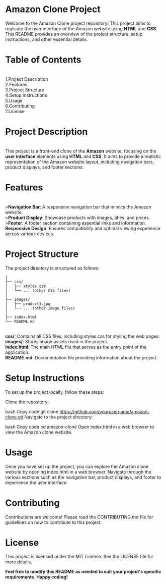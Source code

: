 # Amazon Clone Project
Welcome to the Amazon Clone project repository! This project aims to replicate the user interface of the Amazon website using **HTML** and **CSS**. This README provides an overview of the project structure, setup instructions, and other essential details.

# Table of Contents
<br>1.Project Description
<br>2.Features
<br>3.Project Structure
<br>4.Setup Instructions
<br>5.Usage
<br>6.Contributing
<br>7.License

# Project Description
<br>This project is a front-end clone of the **Amazon** website, focusing on the **user interface** elements using **HTML** and **CSS**. It aims to provide a realistic representation of the Amazon website layout, including navigation bars, product displays, and footer sections.

# Features
<br>>**Navigation Bar**: A responsive navigation bar that mimics the Amazon website.
<br>>**Product Display**: Showcase products with images, titles, and prices.
<br>>**Footer**: A footer section containing essential links and information.
<br>**Responsive Design**: Ensures compatibility and optimal viewing experience across various devices.

# Project Structure
The project directory is structured as follows:


```amazon-clone/
│
├── css/
│   ├── styles.css
│   └── ... (other CSS files)
│
├── images/
│   ├── product1.jpg
│   └── ... (other image files)
│
├── index.html
└── README.md
```
<br>**css/**: Contains all CSS files, including styles.css for styling the web pages.
<br>**images/**: Stores image assets used in the project.
<br>**index.html**: The main HTML file that serves as the entry point of the application.
<br>**README.md**: Documentation file providing information about the project.

# Setup Instructions
To set up the project locally, follow these steps:

Clone the repository:

bash
Copy code
git clone https://github.com/yourusername/amazon-clone.git
Navigate to the project directory:

bash
Copy code
cd amazon-clone
Open index.html in a web browser to view the Amazon clone website.

# Usage
Once you have set up the project, you can explore the Amazon clone website by opening index.html in a web browser. Navigate through the various sections such as the navigation bar, product displays, and footer to experience the user interface.

# Contributing
Contributions are welcome! Please read the CONTRIBUTING.md file for guidelines on how to contribute to this project.

# License
This project is licensed under the MIT License. See the LICENSE file for more details.

**Feel free to modify this README as needed to suit your project's specific requirements. Happy coding!**
